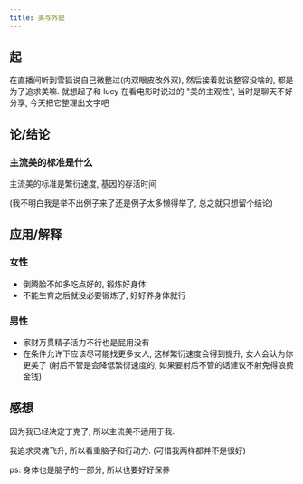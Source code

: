 ```yaml
---
title: 美与外貌
---
```


## 起

在直播间听到雪狐说自己微整过(内双眼皮改外双), 然后接着就说整容没啥的, 都是为了追求美嘛.
就想起了和 lucy 在看电影时说过的 "美的主观性", 当时是聊天不好分享, 今天把它整理出文字吧

## 论/结论

### 主流美的标准是什么

主流美的标准是繁衍速度, 基因的存活时间

(我不明白我是举不出例子来了还是例子太多懒得举了, 总之就只想留个结论)

## 应用/解释

### 女性

- 倒腾脸不如多吃点好的, 锻炼好身体
- 不能生育之后就没必要锻炼了, 好好养身体就行

### 男性

- 家财万贯精子活力不行也是屁用没有
- 在条件允许下应该尽可能找更多女人, 这样繁衍速度会得到提升, 女人会认为你更美了
  (射后不管是会降低繁衍速度的, 如果要射后不管的话建议不射免得浪费金钱)

## 感想

因为我已经决定丁克了, 所以主流美不适用于我.

我追求灵魂飞升, 所以看重脑子和行动力. (可惜我两样都并不是很好)

ps: 身体也是脑子的一部分, 所以也要好好保养
